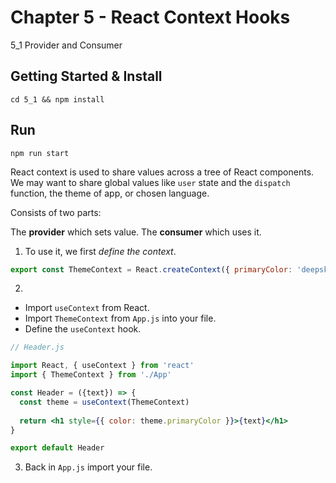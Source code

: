 # Chapter 5 - React Context Hooks

5_1 Provider and Consumer

## Getting Started & Install

```
cd 5_1 && npm install
```

## Run

```
npm run start
```

React context is used to share values across a tree of React components. We may want to share global values like `user` state and the `dispatch` function, the theme of app, or chosen language.

Consists of two parts:

The **provider** which sets value.
The **consumer** which uses it.

1. To use it, we first *define the context*. 

```jsx
export const ThemeContext = React.createContext({ primaryColor: 'deepskyblue' })

```

2.  

- Import `useContext` from React.
- Import `ThemeContext` from `App.js` into your file.
- Define the `useContext` hook. 

```jsx
// Header.js

import React, { useContext } from 'react'
import { ThemeContext } from './App'

const Header = ({text}) => {
  const theme = useContext(ThemeContext)
  
  return <h1 style={{ color: theme.primaryColor }}>{text}</h1>
}

export default Header
```

3. Back in `App.js` import your file.